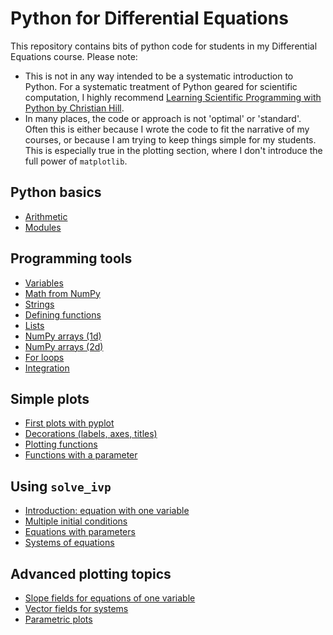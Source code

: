 # Python for Differential Equations
This repository contains bits of python code for students in my Differential Equations course.
Please note:
- This is not in any way intended to be a systematic introduction to Python. For a systematic treatment of Python geared for scientific computation, I highly recommend [Learning Scientific Programming with Python by Christian Hill](https://scipython.com/about/the-book/).
- In many places, the code or approach is not 'optimal' or 'standard'. Often this is either because I wrote the code to fit the narrative of my courses, or because I am trying to keep things simple for my students. This is especially true in the plotting section, where I don't introduce the full power of `matplotlib`.

## Python basics
- [Arithmetic](python_basics/arithmetic.md)
- [Modules](python_basics/modules.md)

## Programming tools
- [Variables](programming_tools/variables.md)
- [Math from NumPy](programming_tools/numpy_functions.md)
- [Strings](programming_tools/strings.md)
- [Defining functions](programming_tools/defining_functions.md)
- [Lists](programming_tools/lists.md)
- [NumPy arrays (1d)](programming_tools/numpy_arrays_1d.md)
- [NumPy arrays (2d)](programming_tools/numpy_arrays_2d.md)
- [For loops](programming_tools/for_loops.md)
- [Integration](programming_tools/integration.md)

## Simple plots
- [First plots with pyplot](simple_plots/first_plots.md)
- [Decorations (labels, axes, titles)](simple_plots/plot_decorations.md)
- [Plotting functions](simple_plots/plotting_functions.md)
- [Functions with a parameter](simple_plots/functions_with_parameters.md)

## Using `solve_ivp`
- [Introduction: equation with one variable](using_solve_ivp/one_variable.md)
- [Multiple initial conditions](using_solve_ivp/multiple_ics.md)
- [Equations with parameters](using_solve_ivp/ode_with_parameters.md)
- [Systems of equations](using_solve_ivp/systems.md)

## Advanced plotting topics
- [Slope fields for equations of one variable](advanced_plotting/slope_fields.md)
- [Vector fields for systems](advanced_plotting/vector_fields.md)
- [Parametric plots](advanced_plotting/parametric_plots.md)

